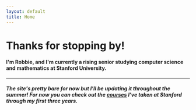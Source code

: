 ```yaml
---
layout: default
title: Home
---
```


<div class="container" >
  <h1 class="display-3">Thanks for stopping by!</h1>
  <h4>I'm Robbie, and I'm currently a rising senior studying computer science and mathematics at Stanford University. </h4>
  <hr class="my-4">
  <h5>The site's pretty bare for now but I'll be updating it throughout the summer!  For now you can check out the <a href="{{ "/courses" | relative_url }}">courses</a> I've taken at Stanford through my first three years.</h5>
</div>

